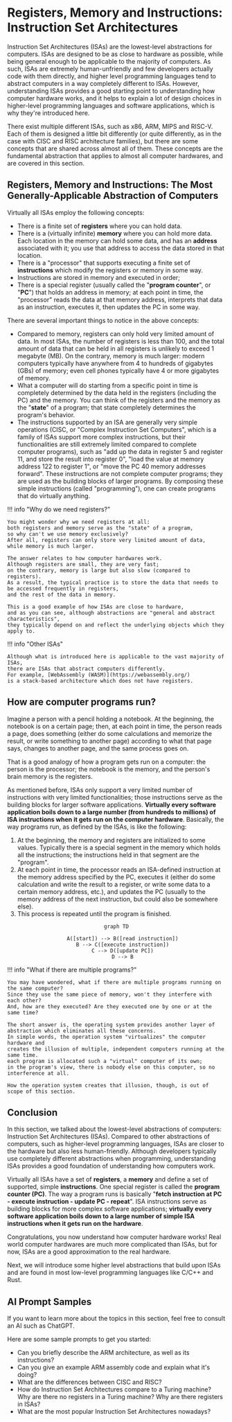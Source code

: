# Registers, Memory and Instructions: Instruction Set Architectures

Instruction Set Architectures (ISAs) are the lowest-level abstractions for computers.
ISAs are designed to be as close to hardware as possible,
while being general enough to be applicable to the majority of computers.
As such, ISAs are extremely human-unfriendly and
few developers actually code with them directly,
and higher level programming languages tend to abstract computers in a way completely different to ISAs.
However, understanding ISAs provides a good starting point to understanding how computer hardware works,
and it helps to explain a lot of design choices in higher-level programming languages and software applications,
which is why they're introduced here.

There exist multiple different ISAs, such as x86, ARM, MIPS and RISC-V.
Each of them is designed a little bit differently
(or quite differently, as in the case with CISC and RISC architecture families),
but there are some concepts that are shared across almost all of them.
These concepts are the fundamental abstraction that applies to almost all computer hardwares,
and are covered in this section.

## Registers, Memory and Instructions: The Most Generally-Applicable Abstraction of Computers

Virtually all ISAs employ the following concepts:

- There is a finite set of **registers** where you can hold data.
- There is a (virtually infinite) **memory** where you can hold more data.
Each location in the memory can hold some data,
and has an **address** associated with it;
you use that address to access the data stored in that location.
- There is a "processor" that supports executing a finite set of **instructions** which modify the registers or memory in some way.
- Instructions are stored in memory and executed in order;
- There is a special register (usually called the "**program counter**", or "**PC**")
that holds an address in memory;
at each point in time, the "processor" reads the data at that memory address,
interprets that data as an instruction, executes it, then updates the PC in some way.

There are several important things to notice in the above concepts:

- Compared to memory, registers can only hold very limited amount of data.
In most ISAs, the number of registers is less than 100,
and the total amount of data that can be held in all registers is unlikely to exceed 1 megabyte (MB).
On the contrary, memory is much larger: modern computers typically have anywhere from 4 to hundreds of gigabytes (GBs) of memory;
even cell phones typically have 4 or more gigabytes of memory.
- What a computer will do starting from a specific point in time
is completely determined by the data held in the registers (including the PC) and the memory.
You can think of the registers and the memory as the "**state**" of a program;
that state completely determines the program's behavior.
- The instructions supported by an ISA are generally very simple operations
(CISC, or "Complex Instruction Set Computers", which is a family of ISAs support more complex instructions,
but their functionalities are still extremely limited compared to complete computer programs),
such as "add up the data in register 5 and register 11, and store the result into register 0",
"load the value at memory address 122 to register 1", or "move the PC 40 memory addresses forward".
These instructions are not complete computer programs;
they are used as the building blocks of larger programs.
By composing these simple instructions (called "programming"),
one can create programs that do virtually anything.

!!! info "Why do we need registers?"

    You might wonder why we need registers at all:
    both registers and memory serve as the "state" of a program,
    so why can't we use memory exclusively?
    After all, registers can only store very limited amount of data,
    while memory is much larger.

    The answer relates to how computer hardwares work.
    Although registers are small, they are very fast;
    on the contrary, memory is large but also slow (compared to registers).
    As a result, the typical practice is to store the data that needs to be accessed frequently in registers,
    and the rest of the data in memory.

    This is a good example of how ISAs are close to hardware,
    and as you can see, although abstractions are "general and abstract characteristics",
    they typically depend on and reflect the underlying objects which they apply to.

!!! info "Other ISAs"

    Although what is introduced here is applicable to the vast majority of ISAs,
    there are ISAs that abstract computers differently.
    For example, [WebAssembly (WASM)](https://webassembly.org/)
    is a stack-based architecture which does not have registers.

## How are computer programs run?

Imagine a person with a pencil holding a notebook.
At the beginning, the notebook is on a certain page;
then, at each point in time, the person reads a page,
does something (either do some calculations and memorize the result, or write something to another page)
according to what that page says, changes to another page, and the same process goes on.

That is a good analogy of how a program gets run on a computer:
the person is the processor; the notebook is the memory,
and the person's brain memory is the registers.

As mentioned before, ISAs only support a very limited number of instructions
with very limited functionalities;
those instructions serve as the building blocks for larger software applications.
**Virtually every software application boils down to a large number (from hundreds to millions) of ISA instructions
when it gets run on the computer hardware**.
Basically, the way programs run, as defined by the ISAs, is like the following:

1. At the beginning, the memory and registers are initialized to some values.
Typically there is a special segment in the memory which holds all the instructions;
the instructions held in that segment are the "program".
2. At each point in time, the processor reads an ISA-defined instruction at the memory address specified by the PC,
executes it (either do some calculation and write the result to a register, or write some data to a certain memory address, etc.),
and updates the PC (usually to the memory address of the next instruction, but could also be somewhere else).
3. This process is repeated until the program is finished.

<div style="text-align: center;">

```mermaid
graph TD

    A([start]) --> B([read instruction])
    B --> C([execute instruction])
    C --> D([update PC])
    D --> B
```

</div>

!!! info "What if there are multiple programs?"

    You may have wondered, what if there are multiple programs running on the same computer?
    Since they use the same piece of memory, won't they interfere with each other?
    And, how are they executed? Are they executed one by one or at the same time?

    The short answer is, the operating system provides another layer of abstraction which eliminates all these concerns.
    In simple words, the operation system "virtualizes" the computer hardware and
    creates the illusion of multiple, independent computers running at the same time.
    each program is allocated such a "virtual" computer of its own;
    in the program's view, there is nobody else on this computer, so no interference at all.

    How the operation system creates that illusion, though, is out of scope of this section.

## Conclusion

In this section, we talked about the lowest-level abstractions of computers: Instruction Set Architectures (ISAs).
Compared to other abstractions of computers, such as higher-level programming languages,
ISAs are closer to the hardware but also less human-friendly.
Although developers typically use completely different abstractions when programming,
understanding ISAs provides a good foundation of understanding how computers work.

Virtually all ISAs have a set of **registers**, a **memory** and define a set of supported, simple **instructions**.
One special register is called the **program counter (PC)**.
The way a program runs is basically "**fetch instruction at PC - execute instruction - update PC - repeat**".
ISA instructions serve as building blocks for more complex software applications;
**virtually every software application boils down to a large number of simple ISA instructions when it gets run on the hardware**.

Congratulations, you now understand how computer hardware works!
Real world computer hardwares are much more complicated than ISAs,
but for now, ISAs are a good approximation to the real hardware.

Next, we will introduce some higher level abstractions that
build upon ISAs and are found in most low-level programming languages like C/C++ and Rust.

## AI Prompt Samples

If you want to learn more about the topics in this section,
feel free to consult an AI such as ChatGPT.

Here are some sample prompts to get you started:

- Can you briefly describe the ARM architecture, as well as its instructions?
- Can you give an example ARM assembly code and explain what it's doing?
- What are the differences between CISC and RISC?
- How do Instruction Set Architectures compare to a Turing machine?
Why are there no registers in a Turing machine?
Why are there registers in ISAs?
- What are the most popular Instruction Set Architectures nowadays?
